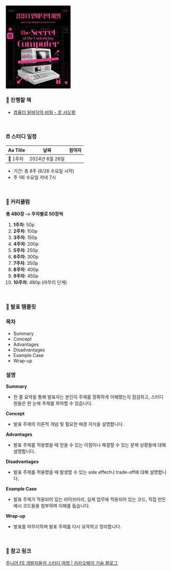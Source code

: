 <br />
<div style="text-align:center;">
  <img src="../컴퓨터 밑바닥의 비밀/images/book_computer_under_secrets.jpg" width="40%" height="30%" style="display: flex"></img>
</div>

### 📖 진행할 책

- [컴퓨터 밑바닥의 비밀 - 루 샤오펑](https://product.kyobobook.co.kr/detail/S000212650856)

<br />

### ⏰ **스터디 일정**


| Aa Title | 날짜                  | 참여자             |
|----------|---------------------|-----------------|
| 📄 1주차   | 2024년 6월 26일 |  |

- 기간: 총 8주 (6/26 수요일 시작)
- 주 1회 수요일 저녁 7시

<br />

### 📘 **커리큘럼**

**총 480장 -> 주차별로 50장씩**
1. **1주차**: 50p
2. **2주차**: 100p
3. **3주차**: 150p
4. **4주차**: 200p
5. **5주차**: 250p
6. **6주차**: 300p
7. **7주차**: 350p
8. **8주차**: 400p
9. **9주차**: 450p
10. **10주차**: 480p (마무리 단계)

<br />

### 🔖 발표 템플릿
### 목차
- Summary
- Concept
- Advantages
- Disadvantages
- Example Case
- Wrap-up

### 설명

**Summary**

- 한 줄 요약을 통해 발표자는 본인이 주제를 정확하게 이해했는지 점검하고, 스터디원들은 한 눈에 주제를 파악할 수 있습니다.

**Concept**

- 발표 주제의 이론적 개념 및 필요한 배경 지식을 설명합니다.

**Advantages**

- 발표 주제를 적용했을 때 얻을 수 있는 이점이나 해결할 수 있는 문제 상황들에 대해 설명합니다.

**Disadvantages**

- 발표 주제를 적용했을 때 발생할 수 있는 side effect나 trade-off에 대해 설명합니다.

**Example Case**

- 발표 주제가 적용되어 있는 라이브러리, 실제 업무에 적용되어 있는 코드, 직접 만든 예시 코드들을 첨부하여 이해를 돕습니다.

**Wrap-up**

- 발표를 마무리하며 발표 주제를 다시 요약하고 정리합니다.

<br>

### 🔗 참고 링크

[주니어 FE 개발자들의 스터디 여정 | 카카오페이 기술 블로그](https://tech.kakaopay.com/post/frontend-study-journey/)
